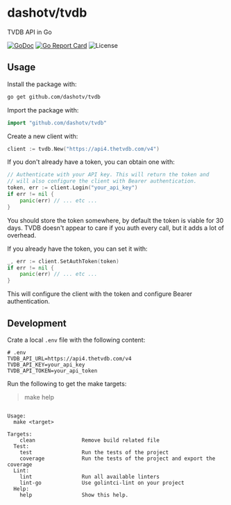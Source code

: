# dashotv/tvdb

TVDB API in Go

[![GoDoc](https://godoc.org/github.com/dashotv/tvdb?status.svg)](https://godoc.org/github.com/dashotv/tvdb)
[![Go Report Card](https://goreportcard.com/badge/github.com/dashotv/tvdb)](https://goreportcard.com/report/github.com/dashotv/tvdb)
![License](https://img.shields.io/badge/license-MIT-blue.svg)

## Usage

Install the package with:

```bash
go get github.com/dashotv/tvdb
```

Import the package with:

```go
import "github.com/dashotv/tvdb"
```

Create a new client with:

```go
client := tvdb.New("https://api4.thetvdb.com/v4")
```

If you don't already have a token, you can obtain one with:

```go
// Authenticate with your API key. This will return the token and
// will also configure the client with Bearer authentication.
token, err := client.Login("your_api_key")
if err != nil {
    panic(err) // ... etc ...
}
```

You should store the token somewhere, by default the token is viable for 30 days. TVDB doesn't appear to
care if you auth every call, but it adds a lot of overhead.

If you already have the token, you can set it with:

```go
_, err := client.SetAuthToken(token)
if err != nil {
    panic(err) // ... etc ...
}
```

This will configure the client with the token and configure Bearer authentication.

## Development

Crate a local `.env` file with the following content:

```
# .env
TVDB_API_URL=https://api4.thetvdb.com/v4
TVDB_API_KEY=your_api_key
TVDB_API_TOKEN=your_api_token
```

Run the following to get the make targets:

> make help

```

Usage:
  make <target>

Targets:
    clean               Remove build related file
  Test:
    test                Run the tests of the project
    coverage            Run the tests of the project and export the coverage
  Lint:
    lint                Run all available linters
    lint-go             Use golintci-lint on your project
  Help:
    help                Show this help.

```

